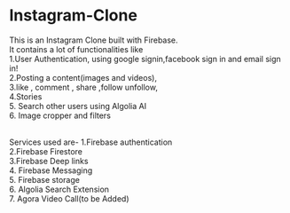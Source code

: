 # Instagram-Clone

This is an Instagram Clone built with Firebase. <br/>
It contains a lot of functionalities like  <br/>
1.User Authentication, using google signin,facebook sign in and email sign in!<br/>
2.Posting a content(images and videos),<br/> 
3.like , comment , share ,follow unfollow,<br/> 
4.Stories<br/>
5. Search other users using Algolia AI<br/>
6. Image cropper and filters<br/>

<br/>
Services used are-
1.Firebase authentication<br/>
2.Firebase Firestore<br/>
3.Firebase Deep links<br/>
4. Firebase Messaging<br/>
5. Firebase storage<br/>
6. Algolia Search Extension<br/>
7. Agora Video Call(to be Added)<br/>


